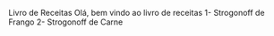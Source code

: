 Livro de Receitas
Olá, bem vindo ao livro de receitas
1- Strogonoff de Frango
2- Strogonoff de Carne

